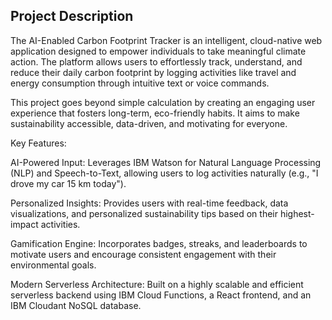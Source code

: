 

## Project Description
The AI-Enabled Carbon Footprint Tracker is an intelligent, cloud-native web application designed to empower individuals to take meaningful climate action. The platform allows users to effortlessly track, understand, and reduce their daily carbon footprint by logging activities like travel and energy consumption through intuitive text or voice commands.

This project goes beyond simple calculation by creating an engaging user experience that fosters long-term, eco-friendly habits. It aims to make sustainability accessible, data-driven, and motivating for everyone.

Key Features:

AI-Powered Input: Leverages IBM Watson for Natural Language Processing (NLP) and Speech-to-Text, allowing users to log activities naturally (e.g., "I drove my car 15 km today").


Personalized Insights: Provides users with real-time feedback, data visualizations, and personalized sustainability tips based on their highest-impact activities.




Gamification Engine: Incorporates badges, streaks, and leaderboards to motivate users and encourage consistent engagement with their environmental goals.



Modern Serverless Architecture: Built on a highly scalable and efficient serverless backend using IBM Cloud Functions, a React frontend, and an IBM Cloudant NoSQL database.
